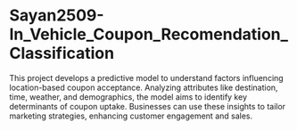 # Sayan2509-In_Vehicle_Coupon_Recomendation_Classification
 This project develops a predictive model to understand factors influencing location-based coupon acceptance. Analyzing attributes like destination, time, weather, and demographics, the model aims to identify key determinants of coupon uptake. Businesses can use these insights to tailor marketing strategies, enhancing customer engagement and sales.
